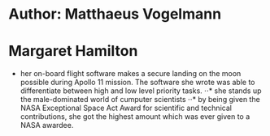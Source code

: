 # Author: Matthaeus Vogelmann
# Margaret Hamilton
- her on-board flight software makes a secure landing on the moon possible during Apollo 11 mission. The software she wrote was able to differentiate between high and low level priority tasks.
⋅⋅* she stands up the male-dominated world of cumputer scientists
⋅⋅* by being given the NASA Exceptional Space Act Award for scientific and technical contributions, she got the highest amount which was ever given to a NASA awardee.
